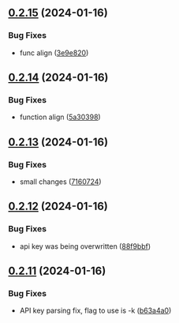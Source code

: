 ## [0.2.15](https://github.com/Energy-Control-no/fleet-flows-autoinstaller/compare/v0.2.14...v0.2.15) (2024-01-16)


### Bug Fixes

* func align ([3e9e820](https://github.com/Energy-Control-no/fleet-flows-autoinstaller/commit/3e9e820f31a9290ec50b37f8e0a4e0d85b36a3c7))



## [0.2.14](https://github.com/Energy-Control-no/fleet-flows-autoinstaller/compare/v0.2.13...v0.2.14) (2024-01-16)


### Bug Fixes

* function align ([5a30398](https://github.com/Energy-Control-no/fleet-flows-autoinstaller/commit/5a30398fd625bac991ec188b84daebe7a05bf3c4))



## [0.2.13](https://github.com/Energy-Control-no/fleet-flows-autoinstaller/compare/v0.2.12...v0.2.13) (2024-01-16)


### Bug Fixes

* small changes ([7160724](https://github.com/Energy-Control-no/fleet-flows-autoinstaller/commit/7160724f95051549c17a8455d7b519a53c6bf980))



## [0.2.12](https://github.com/Energy-Control-no/fleet-flows-autoinstaller/compare/v0.2.11...v0.2.12) (2024-01-16)


### Bug Fixes

* api key was being overwritten ([88f9bbf](https://github.com/Energy-Control-no/fleet-flows-autoinstaller/commit/88f9bbf301128bd29a495228457e4cdd205dd4b4))



## [0.2.11](https://github.com/Energy-Control-no/fleet-flows-autoinstaller/compare/v0.2.10...v0.2.11) (2024-01-16)


### Bug Fixes

* API key parsing fix, flag to use is -k ([b63a4a0](https://github.com/Energy-Control-no/fleet-flows-autoinstaller/commit/b63a4a0b93498759807e49efa1ab0524af0cb8e5))



